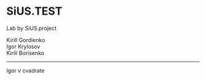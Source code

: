 # SiUS.TEST
Lab by SiUS.project

Kirill Gordienko  
Igor Krylosov  
Kirill Borisenko   

___

Igor v cvadrate
